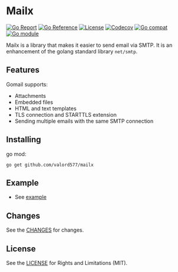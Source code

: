Mailx
======

[![Go Report](https://goreportcard.com/badge/github.com/valord577/mailx)](https://goreportcard.com/report/github.com/valord577/mailx)
[![Go Reference](https://pkg.go.dev/badge/github.com/valord577/mailx.svg)](https://pkg.go.dev/github.com/valord577/mailx)
[![License](https://img.shields.io/github/license/valord577/mailx)](LICENSE)
[![Codecov](https://codecov.io/gh/valord577/mailx/branch/main/graph/badge.svg?token=GXGTBNC94F)](https://codecov.io/gh/valord577/mailx)
[![Go compat](https://img.shields.io/github/go-mod/go-version/valord577/mailx?label=compatibility)](#)
[![Go module](https://badge.fury.io/go/github.com%2Fvalord577%2Fmailx.svg)](https://badge.fury.io/go/github.com%2Fvalord577%2Fmailx)

Mailx is a library that makes it easier to send email via SMTP. It is an enhancement of the golang standard library `net/smtp`.

Features
------

Gomail supports:

- Attachments
- Embedded files
- HTML and text templates
- TLS connection and STARTTLS extension
- Sending multiple emails with the same SMTP connection

Installing
------

go mod:

```shell
go get github.com/valord577/mailx
```

Example
------

- See [example](example_test.go)

Changes
------

See the [CHANGES](CHANGE.md) for changes.

License
------

See the [LICENSE](LICENSE) for Rights and Limitations (MIT).
